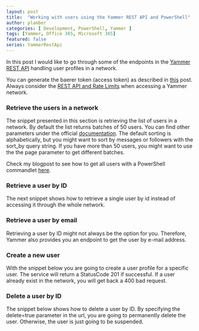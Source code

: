 ```yaml
---
layout: post
title:  "Working with users using the Yammer REST API and PowerShell"
author: plamber
categories: [ Development, PowerShell, Yammer ]
tags: [Yammer, Office 365, Microsoft 365]
featured: false
series: YammerRestApi
---
```

In this post I would like to go through some of the endpoints in the [Yammer REST API](https://developer.yammer.com/docs/) handling user profiles in a network. 

<div class="alert success">
    You can generate the baerer token (access token) as described in <a href="/2019-09-01-Access-Yammer-API-Through-Rest">this</a> post. 
</div>

<div class="alert">
    Always consider the <a href="https://developer.yammer.com/docs/rest-api-rate-limits">REST API and Rate Limits</a> when accessing a Yammer network. 
</div>

### Retrieve the users in a network
The snippet presented in this section is retrieving the list of users in a network. By default the list returns batches of 50 users. You can find other parameters under the official [documentation](https://developer.yammer.com/docs/usersjson). The default sorting is alphabetically, but you might want to sort by messages or followers with the sort_by query string. If you have more than 50 users, you might want to use the the page parameter to get different batches. 

<div class="alert success">
    Check my blogpost to see how to get all users with a PowerShell commandlet <a href="/Get-All-Yammer-Users-Through-Rest-API-With-PowerShell">here</a>. 
</div>

<script src="https://gist.github.com/plamber/7186fad364fb671b7d6ebe06347ef68c.js?file=getusers.ps1"></script>

### Retrieve a user by ID
The next snippet shows how to retrieve a single user by id instead of accessing it through the whole network.

<script src="https://gist.github.com/plamber/7186fad364fb671b7d6ebe06347ef68c.js?file=retrieveuserbyid.ps1"></script>

### Retrieve a user by email
Retrieving a user by ID might not always be the option for you. Therefore, Yammer also provides you an endpoint to get the user by e-mail address.

<script src="https://gist.github.com/plamber/7186fad364fb671b7d6ebe06347ef68c.js?file=retrieveuserbymail.ps1"></script>


### Create a new user
With the snippet below you are going to create a user profile for a specific user. The service will return a StatusCode 201 if successful. If a user already exist in the network, you will get back a 400 bad request.

<script src="https://gist.github.com/plamber/7186fad364fb671b7d6ebe06347ef68c.js?file=createuser.ps1"></script>

### Delete a user by ID
The snippet below shows how to delete a user by ID. By specifying the delete=true parameter in the url, you are going to permanently delete the user. Otherwise, the user is just going to be suspended.

<script src="https://gist.github.com/plamber/7186fad364fb671b7d6ebe06347ef68c.js?file=deleteuserbyid.ps1"></script>

